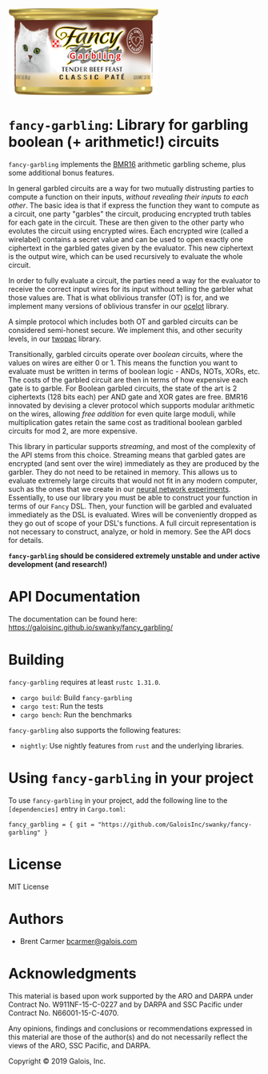 ![fancy garbling logo](logo.png)

# `fancy-garbling`: Library for garbling boolean (+ arithmetic!) circuits

`fancy-garbling` implements the [BMR16](https://eprint.iacr.org/2016/969)
arithmetic garbling scheme, plus some additional bonus features.

In general garbled circuits are a way for two mutually distrusting parties to compute a
function on their inputs, *without revealing their inputs to each other*.  The basic idea
is that if express the function they want to compute as a circuit, one party "garbles" the
circuit, producing encrypted truth tables for each gate in the circuit. These are then
given to the other party who evolutes the circuit using encrypted wires. Each encrypted
wire (called a wirelabel) contains a secret value and can be used to open exactly one
ciphertext in the garbled gates given by the evaluator. This new ciphertext is the output
wire, which can be used recursively to evaluate the whole circuit.

In order to fully evaluate a circuit, the parties need a way for the evaluator to receive
the correct input wires for its input without telling the garbler what those values are.
That is what oblivious transfer (OT) is for, and we implement many versions of oblivious
transfer in our [ocelot](https://github.com/GaloisInc/swanky/ocelot) library.

A simple protocol which includes both OT and garbled circuits can be considered semi-honest
secure. We implement this, and other security levels, in our
[twopac](https://github.com/GaloisInc/swanky/twopac) library.

Transitionally, garbled circuits operate over *boolean* circuits, where the values on
wires are either 0 or 1. This means the function you want to evaluate must be written in
terms of boolean logic - ANDs, NOTs, XORs, etc. The costs of the garbled circuit are then
in terms of how expensive each gate is to garble. For Boolean garbled circuits, the state
of the art is 2 ciphertexts (128 bits each) per AND gate and XOR gates are free.  BMR16
innovated by devising a clever protocol which supports modular arithmetic on the wires,
allowing *free addition* for even quite large moduli, while multiplication gates retain
the same cost as traditional boolean garbled circuits for mod 2, are more expensive.

This library in particular supports *streaming*, and most of the complexity of the API
stems from this choice.  Streaming means that garbled gates are encrypted (and sent over
the wire) immediately as they are produced by the garbler.  They do not need to be
retained in memory. This allows us to evaluate extremely large circuits that would not fit
in any modern computer, such as the ones that we create in our [neural network
experiments](https://github.com/spaceships/garbled-neural-network-experiments).
Essentially, to use our library you must be able to construct your function in terms of
our `Fancy` DSL. Then, your function will be garbled and evaluated immediately as the DSL
is evaluated. Wires will be conveniently dropped as they go out of scope of your DSL's
functions. A full circuit representation is not necessary to construct, analyze, or hold
in memory. See the API docs for details.

**`fancy-garbling` should be considered extremely unstable and under active
development (and research!)**

# API Documentation

The documentation can be found here: <https://galoisinc.github.io/swanky/fancy_garbling/>

# Building

`fancy-garbling` requires at least `rustc 1.31.0`.

* `cargo build`: Build `fancy-garbling`
* `cargo test`: Run the tests
* `cargo bench`: Run the benchmarks

`fancy-garbling` also supports the following features:

* `nightly`: Use nightly features from `rust` and the underlying libraries.

# Using `fancy-garbling` in your project

To use `fancy-garbling` in your project, add the following line to the
`[dependencies]` entry in `Cargo.toml`:

```
fancy_garbling = { git = "https://github.com/GaloisInc/swanky/fancy-garbling" }
```

# License

MIT License

# Authors

- Brent Carmer <bcarmer@galois.com>

# Acknowledgments

This material is based upon work supported by the ARO and DARPA under Contract
No. W911NF-15-C-0227 and by DARPA and SSC Pacific under Contract No.
N66001-15-C-4070.

Any opinions, findings and conclusions or recommendations expressed in this
material are those of the author(s) and do not necessarily reflect the views of
the ARO, SSC Pacific, and DARPA.

Copyright © 2019 Galois, Inc.
